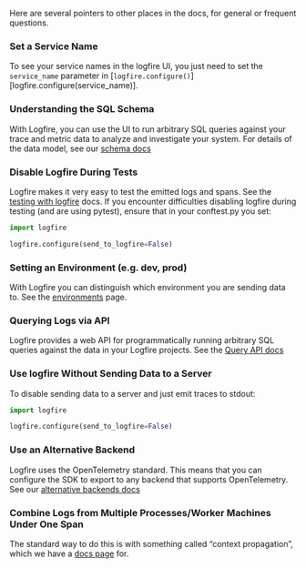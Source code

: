 Here are several pointers to other places in the docs, for general or frequent questions.


### Set a Service Name
To see your service names in the logfire UI, you just need to set the `service_name` parameter in
[`logfire.configure()`][logfire.configure(service_name)].

### Understanding the SQL Schema
With Logfire, you can use the UI to run arbitrary SQL queries against your trace and metric data to
analyze and investigate your system. For details of the data model, see
our [schema docs](../web-ui/explore.md#records-schema)

### Disable Logfire During Tests
Logfire makes it very easy to test the emitted logs and spans. See the [testing with logfire](../../advanced/testing.md) docs.
If you encounter difficulties disabling logfire during testing (and are using pytest),
ensure that in your conftest.py you set:

```py title="conftest.py"
import logfire

logfire.configure(send_to_logfire=False)
```

### Setting an Environment (e.g. dev, prod)
With Logfire you can distinguish which environment you are sending data to. See the [environments](../../advanced/environments.md) page.

### Querying Logs via API
Logfire provides a web API for programmatically running arbitrary SQL queries against the data in your Logfire projects.
See the [Query API docs](../../advanced/query-api.md)


### Use logfire Without Sending Data to a Server
To disable sending data to a server and just emit traces to stdout:
```py title="main.py"
import logfire

logfire.configure(send_to_logfire=False)
```

### Use an Alternative Backend

Logfire uses the OpenTelemetry standard. This means that you can configure the SDK to export to any
backend that supports OpenTelemetry. See our [alternative backends docs](../../advanced/alternative-backends.md)


### Combine Logs from Multiple Processes/Worker Machines Under One Span
The standard way to do this is with something called “context propagation”, which
we have a [docs page](../..reference/api/propagate.md) for.
